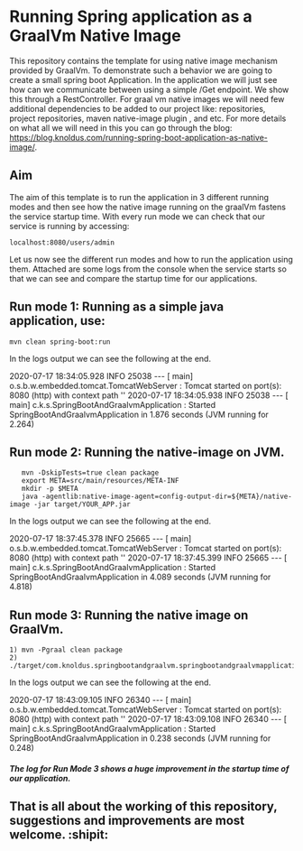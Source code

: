 # Running Spring application as a GraalVm Native Image
  This repository contains the template for using native image mechanism provided by GraalVm. To demonstrate such a behavior
  we are going to create a small spring boot Application. In the application we will just see how can we communicate
  between using a simple /Get endpoint. We show this through a RestController. For graal vm native images we will need few
  additional dependencies to be added to our project like: repositories, project repositories, maven native-image plugin
  , and etc. For more details on what all we will need in this you can go through the 
  blog: https://blog.knoldus.com/running-spring-boot-application-as-native-image/. 

## Aim
The aim of this template is to run the application in 3 different running modes and then see how the native image running 
on the graalVm fastens the service startup time. With every run mode we can check that our service is running by accessing:

`localhost:8080/users/admin`

Let us now see the different run modes and how to run the application using them. Attached are some logs from the console
 when the service starts so that we can see and compare the startup time for our applications.
 
## Run mode 1: Running as a simple java application, use:
`mvn clean spring-boot:run`

In the logs output we can see the following at the end.

2020-07-17 18:34:05.928  INFO 25038 --- [           main] o.s.b.w.embedded.tomcat.TomcatWebServer  : Tomcat started on port(s): 8080 (http) with context path ''
2020-07-17 18:34:05.938  INFO 25038 --- [           main] c.k.s.SpringBootAndGraalvmApplication    : Started SpringBootAndGraalvmApplication in 1.876 seconds (JVM running for 2.264)

## Run mode 2: Running the native-image on JVM.
```
   mvn -DskipTests=true clean package
   export META=src/main/resources/META-INF
   mkdir -p $META 
   java -agentlib:native-image-agent=config-output-dir=${META}/native-image -jar target/YOUR_APP.jar
```
In the logs output we can see the following at the end.

2020-07-17 18:37:45.378  INFO 25665 --- [           main] o.s.b.w.embedded.tomcat.TomcatWebServer  : Tomcat started on port(s): 8080 (http) with context path ''
2020-07-17 18:37:45.399  INFO 25665 --- [           main] c.k.s.SpringBootAndGraalvmApplication    : Started SpringBootAndGraalvmApplication in 4.089 seconds (JVM running for 4.818)

## Run mode 3: Running the native image on GraalVm.
```
1) mvn -Pgraal clean package
2) ./target/com.knoldus.springbootandgraalvm.springbootandgraalvmapplication 

```

In the logs output we can see the following at the end.

2020-07-17 18:43:09.105  INFO 26340 --- [           main] o.s.b.w.embedded.tomcat.TomcatWebServer  : Tomcat started on port(s): 8080 (http) with context path ''
2020-07-17 18:43:09.108  INFO 26340 --- [           main] c.k.s.SpringBootAndGraalvmApplication    : Started SpringBootAndGraalvmApplication in 0.238 seconds (JVM running for 0.248)

##### The log for Run Mode 3 shows a huge improvement in the startup time of our application.

## That is all about the working of this repository, suggestions and improvements are most welcome. :shipit:

